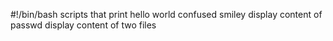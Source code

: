 #!/bin/bash
scripts that print hello world
confused smiley
display content of passwd
display content of two files
